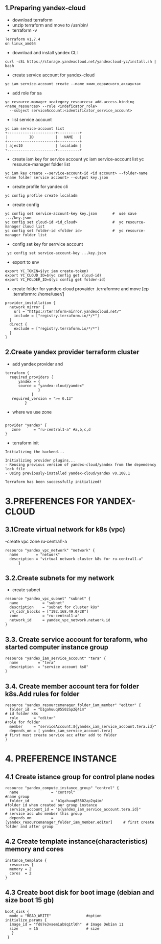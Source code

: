 ## 1.Preparing yandex-cloud 

- download terraform 
- unzip terraform and move to /usr/bin/
- terraform -v
```
Terraform v1.7.4
on linux_amd64
```
- download and install yandex CLI
```
curl -sSL https://storage.yandexcloud.net/yandexcloud-yc/install.sh | bash
```
- create service account for yandex-cloud
```
yc iam service-account create --name <имя_сервисного_аккаунта>
```
- add role for sa
```
yc resource-manager <category_resources> add-access-binding <name_resources> --role <indeficator_role> 
  --subject serviceAccount:<identificator_service_account>
```
- list service account
```
yc iam service-account list
+----------------------+----------+
|          ID          |   NAME   |
+----------------------+----------+
| ajes10               | localadm |
+----------------------+----------+
```
- create iam key for service account
yc iam service-account list <id acc>
yc resource-manager folder list <folder id>
```
yc iam key create --service-account-id <id account> --folder-name <name folder service account> --output key.json
```
- create profile for yandex cli
```
yc config profile create localadm  
```
- create config
```
yc config set service-account-key key.json       #  use save .../key.json
yc config set cloud-id <id_cloud>                #  yc resource-manager cloud list
yc config set folder-id <folder id>              #  yc resource-manager folder list
```
- config set key for serrvice account
```
 yc config set service-account-key ...key.json
```
- export to env
```
export YC_TOKEN=$(yc iam create-token)
export YC_CLOUD_ID=$(yc config get cloud-id)
export YC_FOLDER_ID=$(yc config get folder-id)
```
- create folder for yandex-cloud provaider .terraformrc and move [cp .terraformrc /home/user/]
```
provider_installation {
  network_mirror {
    url = "https://terraform-mirror.yandexcloud.net/"
    include = ["registry.terraform.io/*/*"]
  }
  direct {
    exclude = ["registry.terraform.io/*/*"]
  }
}

```
## 2.Create yandex provider terraform cluster

- add yandex provider and 
```
terraform {
  required_providers {
      yandex = {
      source = "yandex-cloud/yandex"
               }
            } 
   required_version = ">= 0.13"
         }

```
- where we use zone
```

provider "yandex" {
   zone      = "ru-central1-a" #a,b,c,d
}
```
- terraform init
```
Initializing the backend...

Initializing provider plugins...
- Reusing previous version of yandex-cloud/yandex from the dependency lock file
- Using previously-installed yandex-cloud/yandex v0.108.1

Terraform has been successfully initialized!
```
# 3.PREFERENCES FOR YANDEX-CLOUD              
##  3.1Create virtual network for k8s (vpc)
-create vpc zone ru-central1-a
```
resource "yandex_vpc_network" "network" {
  name        = "network"
  description = "virtual network cluster k8s for ru-central1-a"
      }
```
##  3.2.Create subnets for my network
- create subnet 
```
resource "yandex_vpc_subnet" "subnet" {
  name           = "subnet"
  description    = "subnet for cluster k8s"
  v4_cidr_blocks = ["192.168.49.0/28"]
  zone           = "ru-central1-a"
  network_id     = yandex_vpc_network.network.id
}
```
##  3.3. Create service account for teraform, who started computer instance group
```
resource "yandex_iam_service_account" "tera" {
  name         = "tera"
  description  = "service account ks8"
}
```
## 3.4. Create member account tera for folder k8s.Add rules for folder
```
resource "yandex_resourcemanager_folder_iam_member" "editor" {
  folder_id  = "b1gahuuq85502ap2q4im"                                    # id folder k8s
  role       = "editor"                                                  #role for folder
  member     = "serviceAccount:${yandex_iam_service_account.tera.id}"    
  depends_on = [ yandex_iam_service_account.tera]                        # first must create service acc after add to folder
}
```
# 4. PREFERENCE INSTANCE 
## 4.1 Create istance group for control plane nodes
```
resource "yandex_compute_instance_group" "control" {
  name               = "control"                                             #name group
  folder_id          = "b1gahuuq85502ap2q4im"                                #folder id when created our group instance
  service_account_id = "${yandex_iam_service_account.tera.id}"               # service acc who member this group
  depends_on         = [yandex_resourcemanager_folder_iam_member.editor]     # first create folder and after group
```
## 4.2 Create template instance(characteristics) memory and cores
```
instance_template {
  resources {
  memory = 2
  cores  = 2
}
```
## 4.3 Create boot disk for  boot image (debian and size boot 15 gb)
```
boot_disk {
  mode = "READ_WRITE"                #option 
initialize_params {
  image_id = "fd87e3vsemiab8q1tl0h"  # Image Debian 11
  size     = 15                      # size
   }
 }

